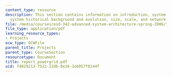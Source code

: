 ```yaml
---
content_type: resource
description: This section contains information on introduction, system description,
  system historical background and evolution, size, scale, and network metrics.
file: /media/courses/esd-342-advanced-system-architecture-spring-2006/fd629213752222db8e161eb057f0144f_report_powergrid.pdf
file_type: application/pdf
learning_resource_types:
- Projects
ocw_type: OCWFile
parent_title: Projects
parent_type: CourseSection
resourcetype: Document
title: report_powergrid.pdf
uid: fd629213-7522-22db-8e16-1eb057f0144f
---
```

